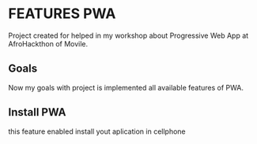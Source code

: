 # FEATURES PWA
Project created for helped in my workshop about Progressive Web App at AfroHackthon of Movile.

## Goals
Now my goals with project is implemented all available features of PWA.

## Install PWA
this feature enabled install yout aplication in cellphone


